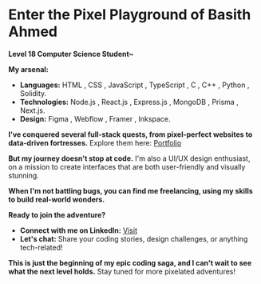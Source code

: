 # Enter the Pixel Playground of Basith Ahmed

**Level 18 Computer Science Student~**

**My arsenal:**

* **Languages:** HTML , CSS , JavaScript , TypeScript , C , C++ , Python , Solidity.
* **Technologies:** Node.js , React.js , Express.js , MongoDB , Prisma , Next.js.
* **Design:** Figma , Webflow , Framer , Inkspace.

**I've conquered several full-stack quests, from pixel-perfect websites to data-driven fortresses.** Explore them here: [Portfolio](https://github.com/Basith-Ahmed)

**But my journey doesn't stop at code.** I'm also a UI/UX design enthusiast, on a mission to create interfaces that are both user-friendly and visually stunning.

**When I'm not battling bugs, you can find me freelancing, using my skills to build real-world wonders.** 

**Ready to join the adventure?**

* **Connect with me on LinkedIn:** [Visit](www.linkedin.com/in/basith-ahmed)
* **Let's chat:** Share your coding stories, design challenges, or anything tech-related! 

**This is just the beginning of my epic coding saga, and I can't wait to see what the next level holds.** Stay tuned for more pixelated adventures!
